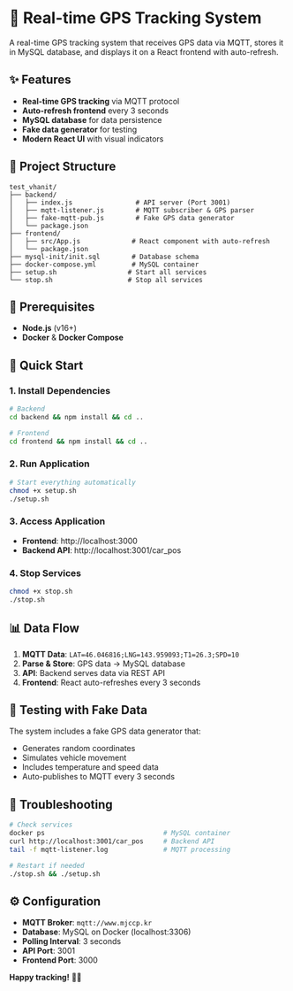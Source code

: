 # 🚗 Real-time GPS Tracking System

A real-time GPS tracking system that receives GPS data via MQTT, stores it in MySQL database, and displays it on a React frontend with auto-refresh.

## ✨ Features

- **Real-time GPS tracking** via MQTT protocol
- **Auto-refresh frontend** every 3 seconds
- **MySQL database** for data persistence
- **Fake data generator** for testing
- **Modern React UI** with visual indicators

## 📁 Project Structure

```
test_vhanit/
├── backend/
│   ├── index.js                # API server (Port 3001)
│   ├── mqtt-listener.js        # MQTT subscriber & GPS parser
│   ├── fake-mqtt-pub.js        # Fake GPS data generator
│   └── package.json
├── frontend/
│   ├── src/App.js             # React component with auto-refresh
│   └── package.json
├── mysql-init/init.sql        # Database schema
├── docker-compose.yml         # MySQL container
├── setup.sh                  # Start all services
└── stop.sh                   # Stop all services
```

## 🔧 Prerequisites

- **Node.js** (v16+)
- **Docker** & **Docker Compose**

## 🚀 Quick Start

### 1. Install Dependencies
```bash
# Backend
cd backend && npm install && cd ..

# Frontend  
cd frontend && npm install && cd ..
```

### 2. Run Application
```bash
# Start everything automatically
chmod +x setup.sh
./setup.sh
```

### 3. Access Application
- **Frontend**: http://localhost:3000
- **Backend API**: http://localhost:3001/car_pos

### 4. Stop Services
```bash
chmod +x stop.sh
./stop.sh
```

## 📊 Data Flow

1. **MQTT Data**: `LAT=46.046816;LNG=143.959093;T1=26.3;SPD=10`
2. **Parse & Store**: GPS data → MySQL database  
3. **API**: Backend serves data via REST API
4. **Frontend**: React auto-refreshes every 3 seconds

## 🧪 Testing with Fake Data

The system includes a fake GPS data generator that:
- Generates random coordinates
- Simulates vehicle movement  
- Includes temperature and speed data
- Auto-publishes to MQTT every 3 seconds

## 🐛 Troubleshooting

```bash
# Check services
docker ps                              # MySQL container
curl http://localhost:3001/car_pos     # Backend API
tail -f mqtt-listener.log              # MQTT processing

# Restart if needed
./stop.sh && ./setup.sh
```

## ⚙️ Configuration

- **MQTT Broker**: `mqtt://www.mjccp.kr`
- **Database**: MySQL on Docker (localhost:3306)
- **Polling Interval**: 3 seconds
- **API Port**: 3001
- **Frontend Port**: 3000

**Happy tracking!** 🚗📍 